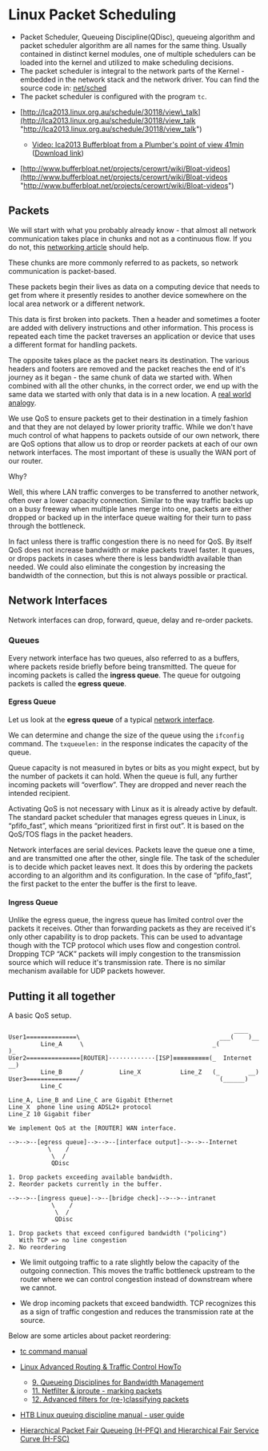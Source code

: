 # Linux Packet Scheduling

- Packet Scheduler, Queueing Discipline(QDisc), queueing algorithm and packet scheduler algorithm are all names for the same thing. Usually contained in distinct kernel modules, one of multiple schedulers can be loaded into the kernel and utilized to make scheduling decisions.
- The packet scheduler is integral to the network parts of the Kernel - embedded in the network stack and the network driver. You can find the source code in: [net/sched](http://lxr.free-electrons.com/source/net/sched/ "http://lxr.free-electrons.com/source/net/sched/")
- The packet scheduler is configured with the program `tc`.

<!--THE END-->

- [http://lca2013.linux.org.au/schedule/30118/view\_talk](http://lca2013.linux.org.au/schedule/30118/view_talk "http://lca2013.linux.org.au/schedule/30118/view_talk")
  
  - [Video: lca2013 Bufferbloat from a Plumber's point of view 41min](http://www.youtube.com/watch?v=y5KPryOHwk8 "http://www.youtube.com/watch?v=y5KPryOHwk8") ([Download link](http://r1---sn-35cxacf-935e.c.youtube.com/videoplayback?title=%5BLinux.conf.au%202013%5D%20-%20Bufferbloat%20from%20a%20Plumber%27s%20point%20of%20view&itag=44&mv=m&ipbits=8&fexp=916602%2C902903%2C919318%2C935800%2C932304%2C909546%2C906397%2C929117%2C929121%2C929906%2C929907%2C929127%2C929129%2C929131%2C929930%2C925720%2C925722%2C925718%2C925714%2C929917%2C929919%2C912521%2C932306%2C904830%2C919373%2C904122%2C929609%2C911423%2C909549%2C935006%2C900816%2C912711%2C935802%2C904494%2C906001&ms=au&sver=3&cp=U0hWS1FQUl9FTkNONl9JSlZIOjAtaFg4NkJmSldF&ip=37.209.1.176&upn=-gFRS1tnMuA&mt=1376129826&sparams=cp%2Cid%2Cip%2Cipbits%2Citag%2Cratebypass%2Csource%2Cupn%2Cexpire&ratebypass=yes&expire=1376154704&key=yt1&source=youtube&id=cb928faf2387c24f&signature=67DE7167FCEF80A35CA7E3CFEC4C7506A11E05A0.936390E1B9B03E6D46EB5F8C61F03111FF343675 "http://r1---sn-35cxacf-935e.c.youtube.com/videoplayback?title=%5BLinux.conf.au%202013%5D%20-%20Bufferbloat%20from%20a%20Plumber%27s%20point%20of%20view&itag=44&mv=m&ipbits=8&fexp=916602%2C902903%2C919318%2C935800%2C932304%2C909546%2C906397%2C929117%2C929121%2C929906%2C929907%2C929127%2C929129%2C929131%2C929930%2C925720%2C925722%2C925718%2C925714%2C929917%2C929919%2C912521%2C932306%2C904830%2C919373%2C904122%2C929609%2C911423%2C909549%2C935006%2C900816%2C912711%2C935802%2C904494%2C906001&ms=au&sver=3&cp=U0hWS1FQUl9FTkNONl9JSlZIOjAtaFg4NkJmSldF&ip=37.209.1.176&upn=-gFRS1tnMuA&mt=1376129826&sparams=cp%2Cid%2Cip%2Cipbits%2Citag%2Cratebypass%2Csource%2Cupn%2Cexpire&ratebypass=yes&expire=1376154704&key=yt1&source=youtube&id=cb928faf2387c24f&signature=67DE7167FCEF80A35CA7E3CFEC4C7506A11E05A0.936390E1B9B03E6D46EB5F8C61F03111FF343675"))
- [http://www.bufferbloat.net/projects/cerowrt/wiki/Bloat-videos](http://www.bufferbloat.net/projects/cerowrt/wiki/Bloat-videos "http://www.bufferbloat.net/projects/cerowrt/wiki/Bloat-videos")

## Packets

We will start with what you probably already know - that almost all network communication takes place in chunks and not as a continuous flow. If you do not, this [networking article](/docs/guide-developer/networking/start "docs:guide-developer:networking:start") should help.

These chunks are more commonly referred to as packets, so network communication is packet-based.

These packets begin their lives as data on a computing device that needs to get from where it presently resides to another device somewhere on the local area network or a different network.

This data is first broken into packets. Then a header and sometimes a footer are added with delivery instructions and other information. This process is repeated each time the packet traverses an application or device that uses a different format for handling packets.

The opposite takes place as the packet nears its destination. The various headers and footers are removed and the packet reaches the end of it's journey as it began - the same chunk of data we started with. When combined with all the other chunks, in the correct order, we end up with the same data we started with only that data is in a new location. A [real world analogy](http://www.tcpipguide.com/free/t_UnderstandingTheOSIReferenceModelAnAnalogy.htm "http://www.tcpipguide.com/free/t_UnderstandingTheOSIReferenceModelAnAnalogy.htm").

We use QoS to ensure packets get to their destination in a timely fashion and that they are not delayed by lower priority traffic. While we don't have much control of what happens to packets outside of our own network, there are QoS options that allow us to drop or reorder packets at each of our own network interfaces. The most important of these is usually the WAN port of our router.

Why?

Well, this where LAN traffic converges to be transferred to another network, often over a lower capacity connection. Similar to the way traffic backs up on a busy freeway when multiple lanes merge into one, packets are either dropped or backed up in the interface queue waiting for their turn to pass through the bottleneck.

In fact unless there is traffic congestion there is no need for QoS. By itself QoS does not increase bandwidth or make packets travel faster. It queues, or drops packets in cases where there is less bandwidth available than needed. We could also eliminate the congestion by increasing the bandwidth of the connection, but this is not always possible or practical.

## Network Interfaces

Network interfaces can drop, forward, queue, delay and re-order packets.

### Queues

Every network interface has two queues, also referred to as a buffers, where packets reside briefly before being transmitted. The queue for incoming packets is called the **ingress queue**. The queue for outgoing packets is called the **egress queue**.

#### Egress Queue

Let us look at the **egress queue** of a typical [network interface](/docs/guide-developer/networking/network.interfaces "docs:guide-developer:networking:network.interfaces").

We can determine and change the size of the queue using the `ifconfig` command. The `txqueuelen:` in the response indicates the capacity of the queue.

Queue capacity is not measured in bytes or bits as you might expect, but by the number of packets it can hold. When the queue is full, any further incoming packets will “overflow”. They are dropped and never reach the intended recipient.

Activating QoS is not necessary with Linux as it is already active by default. The standard packet scheduler that manages egress queues in Linux, is “pfifo\_fast”, which means “prioritized first in first out”. It is based on the QoS/TOS flags in the packet headers.

Network interfaces are serial devices. Packets leave the queue one a time, and are transmitted one after the other, single file. The task of the scheduler is to decide which packet leaves next. It does this by ordering the packets according to an algorithm and its configuration. In the case of “pfifo\_fast”, the first packet to the enter the buffer is the first to leave.

#### Ingress Queue

Unlike the egress queue, the ingress queue has limited control over the packets it receives. Other than forwarding packets as they are received it's only other capability is to drop packets. This can be used to advantage though with the TCP protocol which uses flow and congestion control. Dropping TCP “ACK” packets will imply congestion to the transmission source which will reduce it's transmission rate. There is no similar mechanism available for UDP packets however.

## Putting it all together

A basic QoS setup.

```
                                                               ____
User1==============\                                       ___(    )__
         Line_A     \                                    _(           )_
User2===============[ROUTER]·············[ISP]≡≡≡≡≡≡≡≡≡≡(_  Internet  __)
         Line_B     /          Line_X           Line_Z   (_        __)
User3==============/                                       (______)
         Line_C

Line_A, Line_B and Line_C are Gigabit Ethernet
Line_X  phone line using ADSL2+ protocol
Line_Z 10 Gigabit fiber 

We implement QoS at the [ROUTER] WAN interface.

-->-->--[egress queue]-->-->--[interface output]-->-->--Internet
           \    /
            \  /
            QDisc  

1. Drop packets exceeding available bandwidth.
2. Reorder packets currently in the buffer. 

-->-->--[ingress queue]-->--[bridge check]-->-->--intranet
            \    /
             \  /
             QDisc  

1. Drop packets that exceed configured bandwidth ("policing") 
   With TCP => no line congestion
2. No reordering
```

- We limit outgoing traffic to a rate slightly below the capacity of the outgoing connection. This moves the traffic bottleneck upstream to the router where we can control congestion instead of downstream where we cannot.

<!--THE END-->

- We drop incoming packets that exceed bandwidth. TCP recognizes this as a sign of traffic congestion and reduces the transmission rate at the source.

Below are some articles about packet reordering:

- [tc command manual](http://linux.die.net/man/8/tc "http://linux.die.net/man/8/tc")
- [Linux Advanced Routing &amp; Traffic Control HowTo](http://lartc.org/howto/index.html "http://lartc.org/howto/index.html")
  
  - [9. Queueing Disciplines for Bandwidth Management](http://lartc.org/howto/lartc.qdisc.html "http://lartc.org/howto/lartc.qdisc.html")
  - [11. Netfilter &amp; iproute - marking packets](http://lartc.org/howto/lartc.netfilter.html "http://lartc.org/howto/lartc.netfilter.html")
  - [12. Advanced filters for (re-)classifying packets](http://lartc.org/howto/lartc.adv-filter.html "http://lartc.org/howto/lartc.adv-filter.html")
- [HTB Linux queuing discipline manual - user guide](http://luxik.cdi.cz/~devik/qos/htb/manual/userg.htm "http://luxik.cdi.cz/~devik/qos/htb/manual/userg.htm")
- [Hierarchical Packet Fair Queueing (H-PFQ) and Hierarchical Fair Service Curve (H-FSC)](http://www.cs.cmu.edu/~hzhang/HFSC/main.html "http://www.cs.cmu.edu/~hzhang/HFSC/main.html")
